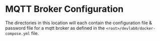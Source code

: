 # MQTT Broker Configuration

The directories in this location will each contain the configuration file & password file for a mqtt broker as defined in the `<root>/devlab0/docker-compose.yml` file.